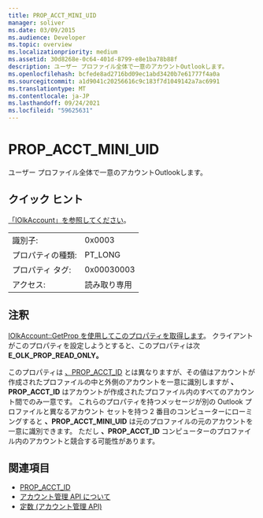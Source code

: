 ```yaml
---
title: PROP_ACCT_MINI_UID
manager: soliver
ms.date: 03/09/2015
ms.audience: Developer
ms.topic: overview
ms.localizationpriority: medium
ms.assetid: 30d8268e-0c64-401d-8799-e8e1ba78b88f
description: ユーザー プロファイル全体で一意のアカウントOutlookします。
ms.openlocfilehash: bcfede8ad2716bd09ec1abd3420b7e61777f4a0a
ms.sourcegitcommit: a1d9041c20256616c9c183f7d1049142a7ac6991
ms.translationtype: MT
ms.contentlocale: ja-JP
ms.lasthandoff: 09/24/2021
ms.locfileid: "59625631"
---
```

# <a name="prop_acct_mini_uid"></a>PROP_ACCT_MINI_UID

ユーザー プロファイル全体で一意のアカウントOutlookします。
  
## <a name="quick-info"></a>クイック ヒント

[「IOlkAccount」を参照してください](iolkaccount.md)。
  
|||
|:-----|:-----|
|識別子:  <br/> |0x0003  <br/> |
|プロパティの種類:  <br/> |PT_LONG  <br/> |
|プロパティ タグ:  <br/> |0x00030003  <br/> |
|アクセス:  <br/> |読み取り専用  <br/> |
   
## <a name="remarks"></a>注釈

[IOlkAccount::GetProp を使用してこのプロパティを取得します](iolkaccount-getprop.md)。 クライアントがこのプロパティを設定しようとすると、このプロパティは次 **E_OLK_PROP_READ_ONLY。** 
  
このプロパティは [、PROP_ACCT_ID](prop_acct_id.md) とは異なりますが、その値はアカウントが作成されたプロファイルの中と外側のアカウントを一意に識別しますが **、PROP_ACCT_ID** はアカウントが作成されたプロファイル内のすべてのアカウント間でのみ一意です。 これらのプロパティを持つメッセージが別の Outlook プロファイルと異なるアカウント セットを持つ 2 番目のコンピューターにローミングすると **、PROP_ACCT_MINI_UID** は元のプロファイルの元のアカウントを一意に識別できます。 ただし **、PROP_ACCT_ID** コンピューターのプロファイル内のアカウントと競合する可能性があります。 
  
## <a name="see-also"></a>関連項目

- [PROP_ACCT_ID](prop_acct_id.md)  
- [アカウント管理 API について](about-the-account-management-api.md) 
- [定数 (アカウント管理 API)](constants-account-management-api.md)

